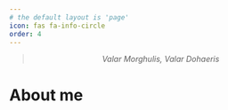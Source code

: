 ```yaml
---
# the default layout is 'page'
icon: fas fa-info-circle
order: 4
---
```

>*<center>Valar Morghulis, Valar Dohaeris</center>* 

# About me 

